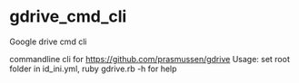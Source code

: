 # gdrive_cmd_cli
Google drive cmd cli

commandline cli for https://github.com/prasmussen/gdrive
Usage: set root folder in id_ini.yml, 
ruby gdrive.rb -h for help
